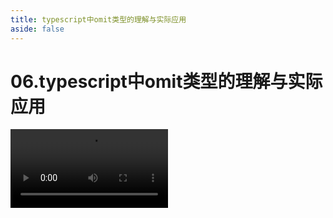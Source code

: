 ```yaml
---
title: typescript中omit类型的理解与实际应用
aside: false
---
```


# 06.typescript中omit类型的理解与实际应用

<video autoplay src="http://qn.chinavanes.com/interview/typescript-interview/06.typescript中omit类型的理解与实际应用.mp4" controls controlsList="nodownload" width="50%"/>

